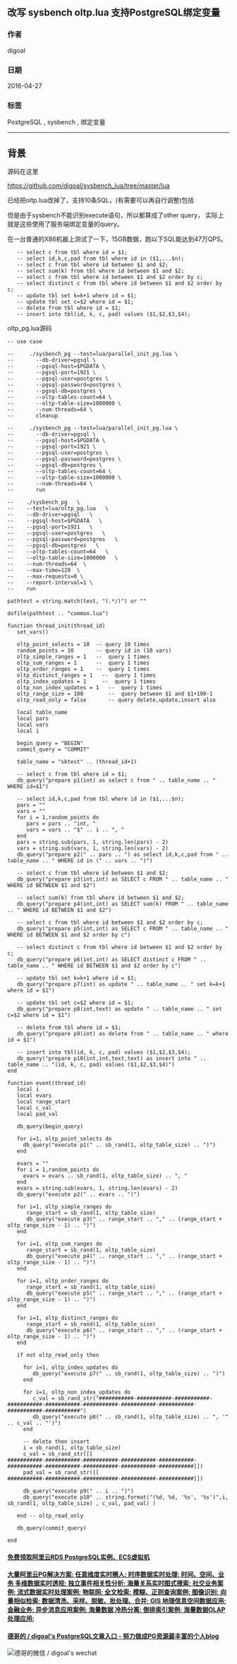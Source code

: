 ## 改写 sysbench oltp.lua 支持PostgreSQL绑定变量  
                                                                                                                                                                                 
### 作者                                                                                                                                                                                 
digoal                                                                                                                                                                                 
                                                                                                                                                                                 
### 日期                                                                                                                                                                                 
2016-04-27                                                                                                                                                                           
                                                                                                                                                                                 
### 标签                                                                                                                                                                                 
PostgreSQL , sysbench , 绑定变量    
                                                                                                                                                                                 
----                                                                                                                                                                                 
                                                                                                                                                                                 
## 背景                                                                     
源码在这里    
  
https://github.com/digoal/sysbench_lua/tree/master/lua  
  
已经把oltp.lua改掉了，支持10条SQL，(有需要可以再自行调整)包括    
  
但是由于sysbench不能识别execute语句，所以都算成了other query， 实际上就是这些使用了服务端绑定变量的query。    
  
在一台普通的X86机器上测试了一下，15GB数据，跑以下SQL能达到47万QPS。    
  
```  
   -- select c from tbl where id = $1;  
   -- select id,k,c,pad from tbl where id in ($1,...$n);  
   -- select c from tbl where id between $1 and $2;  
   -- select sum(k) from tbl where id between $1 and $2;  
   -- select c from tbl where id between $1 and $2 order by c;  
   -- select distinct c from tbl where id between $1 and $2 order by c;  
   -- update tbl set k=k+1 where id = $1;  
   -- update tbl set c=$2 where id = $1;  
   -- delete from tbl where id = $1;  
   -- insert into tbl(id, k, c, pad) values ($1,$2,$3,$4);  
```  
  
oltp_pg.lua源码    
  
```  
-- use case  
  
--     ./sysbench_pg --test=lua/parallel_init_pg.lua \  
--       --db-driver=pgsql \  
--       --pgsql-host=$PGDATA \  
--       --pgsql-port=1921 \  
--       --pgsql-user=postgres \  
--       --pgsql-password=postgres \  
--       --pgsql-db=postgres \  
--       --oltp-tables-count=64 \  
--       --oltp-table-size=1000000 \  
--       --num-threads=64 \  
--       cleanup  
  
--     ./sysbench_pg --test=lua/parallel_init_pg.lua \  
--       --db-driver=pgsql \  
--       --pgsql-host=$PGDATA \  
--       --pgsql-port=1921 \  
--       --pgsql-user=postgres \  
--       --pgsql-password=postgres \  
--       --pgsql-db=postgres \  
--       --oltp-tables-count=64 \  
--       --oltp-table-size=1000000 \  
--       --num-threads=64 \  
--       run  
  
--    ./sysbench_pg   \  
--    --test=lua/oltp_pg.lua   \  
--    --db-driver=pgsql   \  
--    --pgsql-host=$PGDATA   \  
--    --pgsql-port=1921   \  
--    --pgsql-user=postgres   \  
--    --pgsql-password=postgres   \  
--    --pgsql-db=postgres   \  
--    --oltp-tables-count=64   \  
--    --oltp-table-size=1000000   \  
--    --num-threads=64  \  
--    --max-time=120  \  
--    --max-requests=0 \  
--    --report-interval=1 \  
--    run  
  
pathtest = string.match(test, "(.*/)") or ""  
  
dofile(pathtest .. "common.lua")  
  
function thread_init(thread_id)  
   set_vars()  
  
   oltp_point_selects = 10  -- query 10 times  
   random_points = 10       -- query id in (10 vars)  
   oltp_simple_ranges = 1   --  query 1 times  
   oltp_sum_ranges = 1      --  query 1 times  
   oltp_order_ranges = 1    --  query 1 times  
   oltp_distinct_ranges = 1   --  query 1 times  
   oltp_index_updates = 1     --  query 1 times  
   oltp_non_index_updates = 1   --  query 1 times  
   oltp_range_size = 100        --  query between $1 and $1+100-1  
   oltp_read_only = false       -- query delete,update,insert also  
  
   local table_name  
   local pars  
   local vars  
   local i  
  
   begin_query = "BEGIN"  
   commit_query = "COMMIT"  
  
   table_name = "sbtest" .. (thread_id+1)  
  
   -- select c from tbl where id = $1;  
   db_query("prepare p1(int) as select c from " .. table_name .. " WHERE id=$1")  
  
   -- select id,k,c,pad from tbl where id in ($1,...$n);  
   pars = ""  
   vars = ""  
   for i = 1,random_points do  
      pars = pars .. "int, "  
      vars = vars .. "$" .. i .. ", "  
   end  
   pars = string.sub(pars, 1, string.len(pars) - 2)  
   vars = string.sub(vars, 1, string.len(vars) - 2)  
   db_query("prepare p2(" .. pars .. ") as select id,k,c,pad from " .. table_name .. " WHERE id in (" .. vars .. ")")  
  
   -- select c from tbl where id between $1 and $2;  
   db_query("prepare p3(int,int) as SELECT c FROM " .. table_name .. " WHERE id BETWEEN $1 and $2")  
    
   -- select sum(k) from tbl where id between $1 and $2;  
   db_query("prepare p4(int,int) as SELECT sum(k) FROM " .. table_name .. " WHERE id BETWEEN $1 and $2")  
  
   -- select c from tbl where id between $1 and $2 order by c;  
   db_query("prepare p5(int,int) as SELECT c FROM " .. table_name .. " WHERE id BETWEEN $1 and $2 order by c")  
  
   -- select distinct c from tbl where id between $1 and $2 order by c;  
   db_query("prepare p6(int,int) as SELECT distinct c FROM " .. table_name .. " WHERE id BETWEEN $1 and $2 order by c")  
  
   -- update tbl set k=k+1 where id = $1;  
   db_query("prepare p7(int) as update " .. table_name .. " set k=k+1 where id = $1")  
  
   -- update tbl set c=$2 where id = $1;  
   db_query("prepare p8(int,text) as update " .. table_name .. " set c=$2 where id = $1")  
  
   -- delete from tbl where id = $1;  
   db_query("prepare p9(int) as delete from " .. table_name .. " where id = $1")  
  
   -- insert into tbl(id, k, c, pad) values ($1,$2,$3,$4);  
   db_query("prepare p10(int,int,text,text) as insert into " .. table_name .. "(id, k, c, pad) values ($1,$2,$3,$4)")  
end  
  
function event(thread_id)  
   local i  
   local evars  
   local range_start  
   local c_val  
   local pad_val  
  
   db_query(begin_query)  
  
   for i=1, oltp_point_selects do  
     db_query("execute p1(" .. sb_rand(1, oltp_table_size) .. ")")  
   end  
  
   evars = ""  
   for i = 1,random_points do  
     evars = evars .. sb_rand(1, oltp_table_size) .. ", "  
   end  
   evars = string.sub(evars, 1, string.len(evars) - 2)  
   db_query("execute p2(" .. evars .. ")")  
  
   for i=1, oltp_simple_ranges do  
      range_start = sb_rand(1, oltp_table_size)  
      db_query("execute p3(" .. range_start .. "," .. (range_start + oltp_range_size - 1) .. ")")  
   end  
    
   for i=1, oltp_sum_ranges do  
      range_start = sb_rand(1, oltp_table_size)  
      db_query("execute p4(" .. range_start .. "," .. (range_start + oltp_range_size - 1) .. ")")  
   end  
     
   for i=1, oltp_order_ranges do  
      range_start = sb_rand(1, oltp_table_size)  
      db_query("execute p5(" .. range_start .. "," .. (range_start + oltp_range_size - 1) .. ")")  
   end  
  
   for i=1, oltp_distinct_ranges do  
      range_start = sb_rand(1, oltp_table_size)  
      db_query("execute p6(" .. range_start .. "," .. (range_start + oltp_range_size - 1) .. ")")  
   end  
  
   if not oltp_read_only then  
  
     for i=1, oltp_index_updates do  
        db_query("execute p7(" .. sb_rand(1, oltp_table_size) .. ")")  
     end  
  
     for i=1, oltp_non_index_updates do  
        c_val = sb_rand_str("###########-###########-###########-###########-###########-###########-###########-###########-###########-###########")  
        db_query("execute p8(" .. sb_rand(1, oltp_table_size) .. ", '" .. c_val .. "')")  
     end  
  
     -- delete then insert  
     i = sb_rand(1, oltp_table_size)  
     c_val = sb_rand_str([[  
###########-###########-###########-###########-###########-###########-###########-###########-###########-###########]])  
     pad_val = sb_rand_str([[  
###########-###########-###########-###########-###########]])  
  
     db_query("execute p9(" .. i .. ")")  
     db_query("execute p10" .. string.format("(%d, %d, '%s', '%s')",i, sb_rand(1, oltp_table_size) , c_val, pad_val) )  
  
   end -- oltp_read_only  
  
   db_query(commit_query)  
  
end  
```  
  
  
  
  
  
  
  
  
  
  
  
  
  
  
  
  
  
  
  
  
  
  
  
  
  
  
  
  
  
  
  
  
  
  
  
  
  
#### [免费领取阿里云RDS PostgreSQL实例、ECS虚拟机](https://www.aliyun.com/database/postgresqlactivity "57258f76c37864c6e6d23383d05714ea")
  
  
#### [大量阿里云PG解决方案: 任意维度实时圈人; 时序数据实时处理; 时间、空间、业务 多维数据实时透视; 独立事件相关性分析; 海量关系实时图式搜索; 社交业务案例; 流式数据实时处理案例; 物联网; 全文检索; 模糊、正则查询案例; 图像识别; 向量相似检索; 数据清洗、采样、脱敏、批处理、合并; GIS 地理信息空间数据应用; 金融业务; 异步消息应用案例; 海量数据 冷热分离; 倒排索引案例; 海量数据OLAP处理应用;](https://yq.aliyun.com/topic/118 "40cff096e9ed7122c512b35d8561d9c8")
  
  
#### [德哥的 / digoal's PostgreSQL文章入口 - 努力做成PG资源最丰富的个人blog](https://github.com/digoal/blog/blob/master/README.md "22709685feb7cab07d30f30387f0a9ae")
  
  
![德哥的微信 / digoal's wechat](../pic/digoal_weixin.jpg "f7ad92eeba24523fd47a6e1a0e691b59")
  
